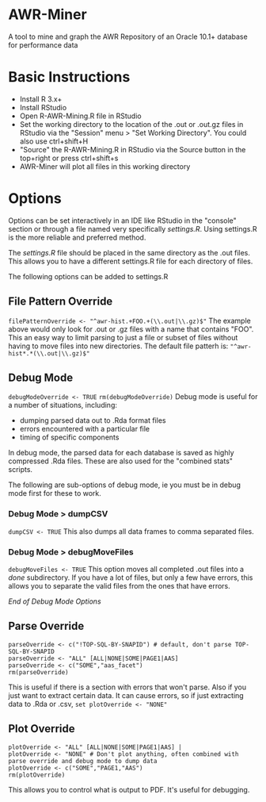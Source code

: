 AWR-Miner
=========

A tool to mine and graph the AWR Repository of an Oracle 10.1+ database for performance data 

# Basic Instructions
- Install R 3.x+
- Install RStudio
- Open R-AWR-Mining.R file in RStudio
- Set the working directory to the location of the .out or .out.gz files in RStudio via the "Session" menu > "Set Working Directory". You could also use ctrl+shift+H
- "Source" the R-AWR-Mining.R in RStudio via the Source button in the top+right or press ctrl+shift+s
- AWR-Miner will plot all files in this working directory

# Options
Options can be set interactively in an IDE like RStudio in the "console" section or through a file named very specifically *settings.R*. Using settings.R is the more reliable and preferred method. 

The *settings.R* file should be placed in the same directory as the .out files. This allows you to have a different settings.R file for each directory of files.

The following options can be added to settings.R

## File Pattern Override
`filePatternOverride <- "^awr-hist.+FOO.+(\\.out|\\.gz)$"`
The example above would only look for .out or .gz files with a name that contains "FOO". This an easy way to limit parsing to just a file or subset of files without having to move files into new directories. The default file patterh is:
`"^awr-hist*.*(\\.out|\\.gz)$"`


## Debug Mode
`debugModeOverride <- TRUE`
`rm(debugModeOverride)`
Debug mode is useful for a number of situations, including:
- dumping parsed data out to .Rda format files
- errors encountered with a particular file
- timing of specific components

In debug mode, the parsed data for each database is saved as highly compressed .Rda files. These are also used for the "combined stats" scripts.

The following are sub-options of debug mode, ie you must be in debug mode first for these to work.
### Debug Mode > dumpCSV
`dumpCSV <- TRUE`
This also dumps all data frames to comma separated files.

### Debug Mode > debugMoveFiles
`debugMoveFiles <- TRUE`
This option moves all completed .out files into a *done* subdirectory. If you have a lot of files, but only a few have errors, this allows you to separate the valid files from the ones that have errors. 

*End of Debug Mode Options*

## Parse Override
```
parseOverride <- c("!TOP-SQL-BY-SNAPID") # default, don't parse TOP-SQL-BY-SNAPID
parseOverride <- "ALL" [ALL|NONE|SOME|PAGE1|AAS]
parseOverride <- c("SOME","aas_facet")
rm(parseOverride)
```
This is useful if there is a section with errors that won't parse. Also if you just want to extract certain data. It can cause errors, so if just extracting data to .Rda or .csv, `set plotOverride <- "NONE"`


## Plot Override
```
plotOverride <- "ALL" [ALL|NONE|SOME|PAGE1|AAS] | 
plotOverride <- "NONE" # Don't plot anything, often combined with parse override and debug mode to dump data
plotOverride <- c("SOME","PAGE1,"AAS")
rm(plotOverride)
```
This allows you to control what is output to PDF. It's useful for debugging. 
